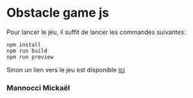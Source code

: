 # Obstacle game js

Pour lancer le jeu, il suffit de lancer les commandes suivantes:
```
npm install
npm run build
npm run preview
```

Sinon un lien vers le jeu est disponible [ici](https://walgrim-dev.github.io/obstacle-game-js/)

### Mannocci Mickaël
